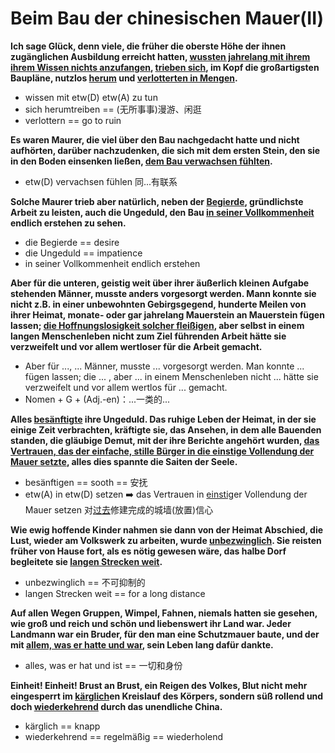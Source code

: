 # Beim Bau der chinesischen Mauer(II)

**Ich sage Glück, denn viele, die früher die oberste Höhe der ihnen zugänglichen Ausbildung erreicht hatten, <u>wussten jahrelang mit ihrem ihrem Wissen nichts anzufangen</u>, <u>trieben sich</u>, im Kopf die großartigsten Baupläne, nutzlos <u>herum</u> und <u>verlotterten in Mengen</u>.**

* wissen mit etw(D) etw(A) zu tun
* sich herumtreiben == (无所事事)漫游、闲逛
* verlottern == go to ruin



**Es waren Maurer, die viel über den Bau nachgedacht hatte und nicht aufhörten, darüber nachzudenken, die sich mit dem ersten Stein, den sie in den Boden einsenken ließen, <u>dem Bau verwachsen fühlten</u>.**

* etw(D) vervachsen fühlen 同...有联系



**Solche Maurer trieb aber natürlich, neben der <u>Begierde</u>, gründlichste Arbeit zu leisten, auch die Ungeduld, den Bau <u>in seiner Vollkommenheit</u> endlich erstehen zu sehen.**

* die Begierde == desire
* die Ungeduld == impatience
* in seiner Vollkommenheit endlich erstehen



**Aber für die unteren, geistig weit über ihrer äußerlich kleinen Aufgabe stehenden Männer, musste anders vorgesorgt werden. Mann konnte sie nicht z.B. in einer unbewohnten Gebirgsgegend, hunderte Meilen von ihrer Heimat, monate- oder gar jahrelang Mauerstein an Mauerstein fügen lassen; <u>die Hoffnungslosigkeit solcher fleißigen</u>, aber selbst in einem langen Menschenleben nicht zum Ziel führenden Arbeit hätte sie verzweifelt und vor allem wertloser für die Arbeit gemacht.**

* Aber für ..., ... Männer, musste ... vorgesorgt werden. Man konnte ... fügen lassen; die ... , aber ... in einem Menschenleben nicht ... hätte sie verzweifelt und vor allem wertlos für ... gemacht.
* Nomen + G + (Adj.-en)：...一类的...



**Alles <u>besänftigte</u> ihre Ungeduld. Das ruhige Leben der Heimat, in der sie einige Zeit verbrachten, kräftigte sie, das Ansehen, in dem alle Bauenden standen, die gläubige Demut, mit der ihre Berichte angehört wurden, <u>das Vertrauen, das der einfache, stille Bürger in die einstige Vollendung der Mauer setzte</u>, alles dies spannte die Saiten der Seele.**

* besänftigen == sooth == 安抚
* etw(A) in etw(D) setzen ➡️ das Vertrauen in <u>einstig</u>er Vollendung der Mauer setzen 对<u>过去</u>修建完成的城墙(放置)信心



**Wie ewig hoffende Kinder nahmen sie dann von der Heimat Abschied, die Lust, wieder am Volkswerk zu arbeiten, wurde <u>unbezwinglich</u>. Sie reisten früher von Hause fort, als es nötig gewesen wäre, das halbe Dorf begleitete sie <u>langen Strecken weit</u>.**

* unbezwinglich == 不可抑制的
* langen Strecken weit == for a long distance



**Auf allen Wegen Gruppen, Wimpel, Fahnen, niemals hatten sie gesehen, wie groß und reich und schön und liebenswert ihr Land war. Jeder Landmann war ein Bruder, für den man eine Schutzmauer baute, und der mit <u>allem, was er hatte und war</u>, sein Leben lang dafür dankte.**

* alles, was er hat und ist == 一切和身份



**Einheit! Einheit! Brust an Brust, ein Reigen des Volkes, Blut nicht mehr eingesperrt im <u>kärglich</u>en Kreislauf des Körpers, sondern süß rollend und doch <u>wiederkehrend</u> durch das unendliche China.**

* kärglich == knapp
* wiederkehrend == regelmäßig == wiederholend